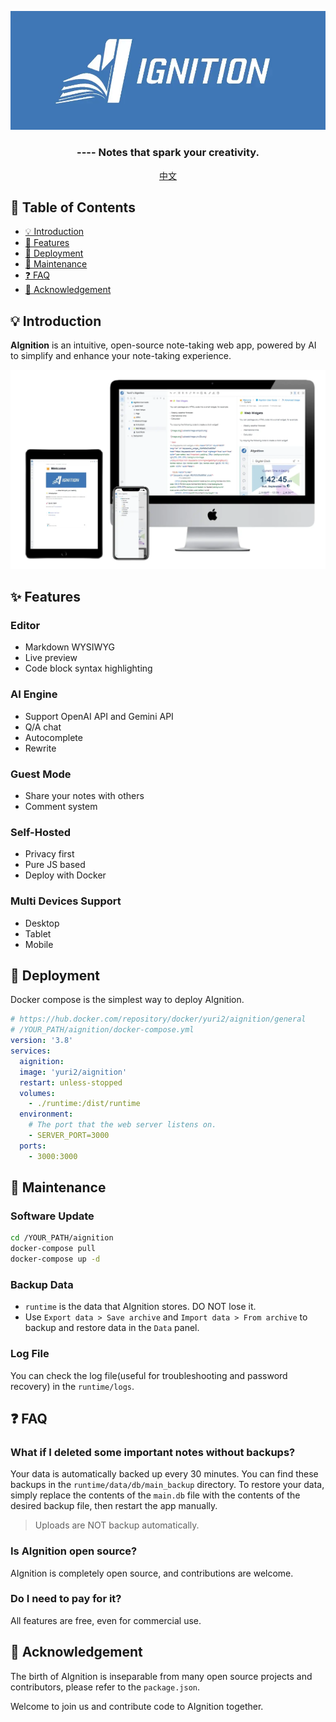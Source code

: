 ![image](https://github.com/yuri2peter/picx-images-hosting/raw/master/logo_banner.2h89fgamei.webp)

<h3 align="center">
---- Notes that spark your creativity.
</h3>
<p  align="center"><a href="./README_zh_CN.md">中文</a></p>

## 📖 Table of Contents

- [💡 Introduction](#-Introduction)
- [🔮 Features](#-Features)
- [🚀 Deployment](#-Deployment)
- [🧰 Maintenance](#-Maintenance)
- [❓ FAQ](#-FAQ)
- [🙏 Acknowledgement](#-Acknowledgement)

## 💡 Introduction

**AIgnition** is an intuitive, open-source note-taking web app, powered by AI to simplify and enhance your note-taking experience.

![multi-mockup](https://github.com/yuri2peter/picx-images-hosting/raw/master/multi-mockup.5c0xn7y36a.webp)

## ✨ Features

### Editor

- Markdown WYSIWYG
- Live preview
- Code block syntax highlighting

### AI Engine

- Support OpenAI API and Gemini API
- Q/A chat
- Autocomplete
- Rewrite

### Guest Mode

- Share your notes with others
- Comment system

### Self-Hosted

- Privacy first
- Pure JS based
- Deploy with Docker

### Multi Devices Support

- Desktop
- Tablet
- Mobile

## 🚀 Deployment

Docker compose is the simplest way to deploy AIgnition.

```yml
# https://hub.docker.com/repository/docker/yuri2/aignition/general
# /YOUR_PATH/aignition/docker-compose.yml
version: '3.8'
services:
  aignition:
  image: 'yuri2/aignition'
  restart: unless-stopped
  volumes:
    - ./runtime:/dist/runtime
  environment:
    # The port that the web server listens on.
    - SERVER_PORT=3000
  ports:
    - 3000:3000
```

## 🧰 Maintenance

### Software Update

```bash
cd /YOUR_PATH/aignition
docker-compose pull
docker-compose up -d
```

### Backup Data

- `runtime` is the data that AIgnition stores. DO NOT lose it.
- Use `Export data > Save archive` and `Import data > From archive` to backup and restore data in the `Data` panel.

### Log File

You can check the log file(useful for troubleshooting and password recovery) in the `runtime/logs`.

## ❓ FAQ

### What if I deleted some important notes without backups?

Your data is automatically backed up every 30 minutes. You can find these backups in the `runtime/data/db/main_backup` directory. To restore your data, simply replace the contents of the `main.db` file with the contents of the desired backup file, then restart the app manually.

> Uploads are NOT backup automatically.

### Is AIgnition open source?

AIgnition is completely open source, and contributions are welcome.

### Do I need to pay for it?

All features are free, even for commercial use.

## 🙏 Acknowledgement

The birth of AIgnition is inseparable from many open source projects and contributors, please refer to the `package.json`.

Welcome to join us and contribute code to AIgnition together.
